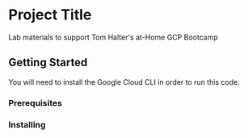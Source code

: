 # Project Title

Lab materials to support Tom Halter's at-Home GCP Bootcamp

## Getting Started
You will need to install the Google Cloud CLI in order to run this code.

### Prerequisites

### Installing



